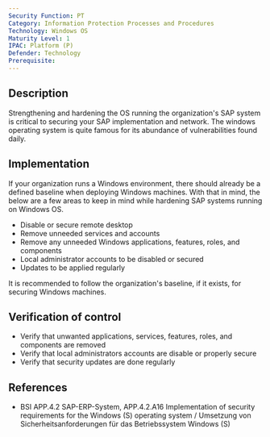 ```yaml
---
Security Function: PT
Category: Information Protection Processes and Procedures
Technology: Windows OS
Maturity Level: 1
IPAC: Platform (P)
Defender: Technology
Prerequisite:
---
```


## Description

Strengthening and hardening the OS running the organization's SAP system is critical to securing your SAP implementation and network. The windows operating system is quite famous for its abundance of vulnerabilities found daily.  

## Implementation

If your organization runs a Windows environment, there should already be a defined baseline when deploying Windows machines. With that in mind, the below are a few areas to keep in mind while hardening SAP systems running on Windows OS.

 - Disable or secure remote desktop
 - Remove unneeded services and accounts
 - Remove any unneeded Windows applications, features, roles, and components
 - Local administrator accounts to be disabled or secured  
 - Updates to be applied regularly

It is recommended to follow the organization's baseline, if it exists, for securing Windows machines.

## Verification of control

- Verify that unwanted applications, services, features, roles, and components are removed
- Verify that local administrators accounts are disable or properly secure
- Verify that security updates are done regularly  

## References
- BSI APP.4.2 SAP-ERP-System, APP.4.2.A16 Implementation of security requirements for the Windows (S) operating system / Umsetzung von Sicherheitsanforderungen für das Betriebssystem Windows (S)
